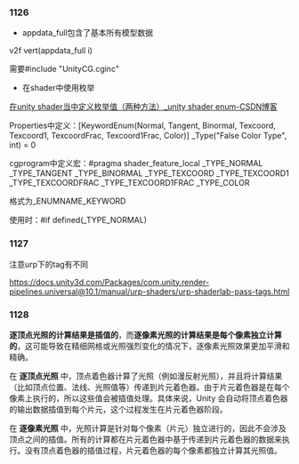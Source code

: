 ### 1126

- appdata_full包含了基本所有模型数据

v2f vert(appdata_full i)

需要\#include "UnityCG.cginc"

- 在shader中使用枚举

[在unity shader当中定义枚举值（两种方法）_unity shader enum-CSDN博客](https://blog.csdn.net/qq_43718731/article/details/127104592)

Properties中定义：[KeywordEnum(Normal, Tangent, Binormal, Texcoord, Texcoord1, TexcoordFrac, Texcoord1Frac, Color)] _Type("False Color Type", int) = 0

cgprogram中定义宏：\#pragma shader_feature_local _TYPE_NORMAL _TYPE_TANGENT _TYPE_BINORMAL _TYPE_TEXCOORD _TYPE_TEXCOORD1 _TYPE_TEXCOORDFRAC _TYPE_TEXCOORD1FRAC _TYPE_COLOR

格式为_ENUMNAME_KEYWORD

使用时：\#if defined(_TYPE_NORMAL)



### 1127

注意urp下的tag有不同

https://docs.unity3d.com/Packages/com.unity.render-pipelines.universal@10.1/manual/urp-shaders/urp-shaderlab-pass-tags.html



### 1128

**逐顶点光照的计算结果是插值的**，而**逐像素光照的计算结果是每个像素独立计算的**，这可能导致在精细网格或光照强烈变化的情况下，逐像素光照效果更加平滑和精确。

在 **逐顶点光照** 中，顶点着色器计算了光照（例如漫反射光照），并且将计算结果（比如顶点位置、法线、光照值等）传递到片元着色器。由于片元着色器是在每个像素上执行的，所以这些值会被插值处理。具体来说，Unity 会自动将顶点着色器的输出数据插值到每个片元，这个过程发生在片元着色器阶段。

在 **逐像素光照** 中，光照计算是针对每个像素（片元）独立进行的，因此不会涉及顶点之间的插值。所有的计算都在片元着色器中基于传递到片元着色器的数据来执行。没有顶点着色器的插值过程，片元着色器的每个像素都独立计算其光照值。